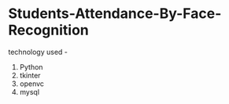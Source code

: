 # Students-Attendance-By-Face-Recognition

technology used - 
1. Python
2. tkinter
3. openvc
4. mysql
